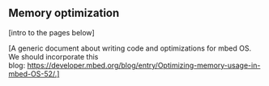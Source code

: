 ## Memory optimization

[intro to the pages below]

[A generic document about writing code and optimizations for mbed OS. We should incorporate this blog: https://developer.mbed.org/blog/entry/Optimizing-memory-usage-in-mbed-OS-52/.]
